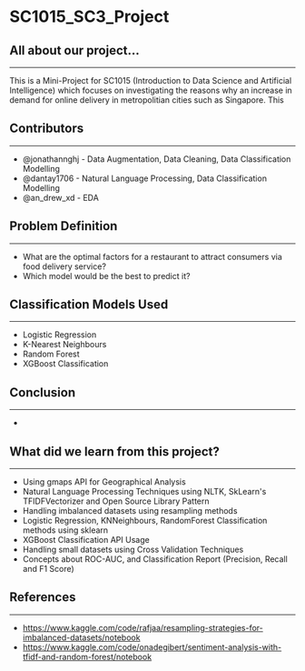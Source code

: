# SC1015_SC3_Project

## All about our project...
---
This is a Mini-Project for SC1015 (Introduction to Data Science and Artificial Intelligence) which focuses on investigating the reasons why an increase in demand for online delivery in metropolitian cities such as Singapore. This

## Contributors
---
- @jonathannghj - Data Augmentation, Data Cleaning, Data Classification Modelling
- @dantay1706 - Natural Language Processing, Data Classification Modelling
- @an_drew_xd - EDA

## Problem Definition
---
- What are the optimal factors for a restaurant to attract consumers via food delivery service?
- Which model would be the best to predict it?

## Classification Models Used
---
- Logistic Regression
- K-Nearest Neighbours
- Random Forest
- XGBoost Classification

## Conclusion
---
- 

## What did we learn from this project?
---
- Using gmaps API for Geographical Analysis
- Natural Language Processing Techniques using NLTK, SkLearn's TFIDFVectorizer and Open Source Library Pattern
- Handling imbalanced datasets using resampling methods
- Logistic Regression, KNNeighbours, RandomForest Classification methods using sklearn 
- XGBoost Classification API Usage
- Handling small datasets using Cross Validation Techniques 
- Concepts about ROC-AUC, and Classification Report (Precision, Recall and F1 Score)



## References
---
- https://www.kaggle.com/code/rafjaa/resampling-strategies-for-imbalanced-datasets/notebook
- https://www.kaggle.com/code/onadegibert/sentiment-analysis-with-tfidf-and-random-forest/notebook
